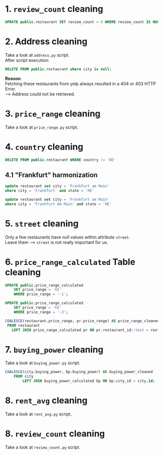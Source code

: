 # 1. ```review_count``` cleaning
```sql
UPDATE public.restaurant SET review_count = 0 WHERE review_count IS NULL;
```

# 2. Address cleaning
Take a look at ```address.py``` script.
<br>
After script execution:
```sql
DELETE FROM public.restaurant where city is null;
```
<b>Reason</b>:
<br>
Fetching these restaurants from yelp always resulted in a 404 or 403 HTTP Error.
<br>
--> Address could not be retrieved.

# 3. ```price_range``` cleaning
Take a look at ```price_range.py``` script.

# 4.  ```country``` cleaning
```sql
DELETE FROM public.restaurant WHERE country != 'DE'
```

## 4.1  "Frankfurt" harmonization
```sql
update restaurant set city = 'Frankfurt am Main'
where city = 'Frankfurt' and state = 'HE'

update restaurant set city = 'Frankfurt am Main'
where city = 'Frankfurt Am Main' and state = 'HE'
```

# 5.  ```street``` cleaning
Only a few restaurants have null values within attribute ```street```.
<br>
Leave them --> ```street``` is not really important for us.

# 6.  ```price_range_calculated``` Table cleaning
```sql
UPDATE public.price_range_calculated
	SET price_range = '€€'
	WHERE price_range = '-1';

UPDATE public.price_range_calculated
	SET price_range = '€€'
	WHERE price_range = '-2';

COALESCE(restaurant.price_range, pr.price_range) AS price_range_cleaned
 FROM restaurant
   LEFT JOIN price_range_calculated pr ON pr.restaurant_id::text = restaurant.id::text;
```

# 7. ```buying_power``` cleaning
Take a look at ```buying_power.py``` script.
```sql
COALESCE(city.buying_power, bp.buying_power) AS buying_power_cleaned
	FROM city
		LEFT JOIN buying_power_calculated bp ON bp.city_id = city.id;
```

# 8. ```rent_avg``` cleaning
Take a look at ```rent_avg.py``` script.

# 8. ```review_count``` cleaning
Take a look at ```review_count.py``` script.
